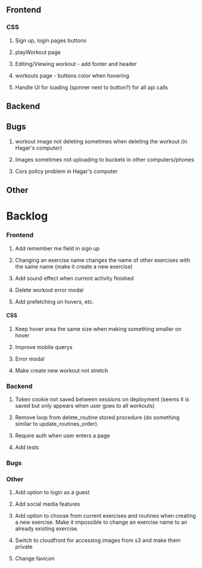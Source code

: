 ## Frontend

### CSS

1. Sign up, login pages buttons

2. playWorkout page

3. Editing/Viewing workout - add footer and header

4. workouts page - buttons color when hovering

5. Handle UI for loading (spinner next to button?) for all api calls

## Backend

## Bugs

1. workout image not deleting sometimes when deleting the workout (in Hagar's computer)

2. Images sometimes not uploading to buckets in other computers/phones

3. Cors policy problem in Hagar's computer

## Other

# Backlog

### Frontend

1. Add remember me field in sign up

2. Changing an exercise name changes the name of other exercises with the same name (make it create a new exercise)

3. Add sound effect when current activity finished

4. Delete workout error modal

5. Add prefetching on hovers, etc.

#### CSS

1. Keep hover area the same size when making something smaller on hover

2. Improve mobile querys

3. Error modal

4. Make create new workout not stretch

### Backend

1. Token cookie not saved between sessions on deployment (seems it is saved but only appears when user goes to all workouts)

2. Remove loop from delete_routine stored procedure (do something similar to update_routines_order).

3. Require auth when user enters a page

4. Add tests

### Bugs

### Other

1. Add option to login as a guest

2. Add social media features

3. Add option to choose from current exercises and routines when creating a new exercise.
   Make it impossible to change an exercise name to an already existing exercise.

4. Switch to cloudfront for accessing images from s3 and make them private

5. Change favicon
